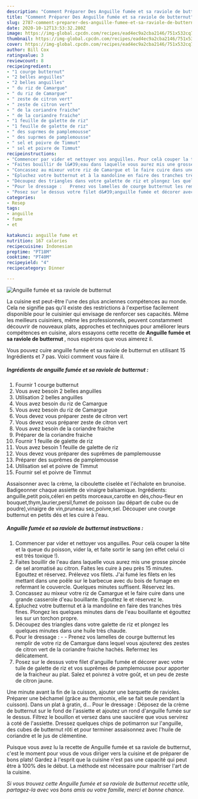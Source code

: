 ```yaml
---
description: "Comment Préparer Des Anguille fumée et sa raviole de butternut"
title: "Comment Préparer Des Anguille fumée et sa raviole de butternut"
slug: 2787-comment-preparer-des-anguille-fumee-et-sa-raviole-de-butternut
date: 2020-10-12T13:53:32.280Z
image: https://img-global.cpcdn.com/recipes/ead4ec9a2cba2146/751x532cq70/anguille-fumee-et-sa-raviole-de-butternut-photo-principale-de-la-recette.jpg
thumbnail: https://img-global.cpcdn.com/recipes/ead4ec9a2cba2146/751x532cq70/anguille-fumee-et-sa-raviole-de-butternut-photo-principale-de-la-recette.jpg
cover: https://img-global.cpcdn.com/recipes/ead4ec9a2cba2146/751x532cq70/anguille-fumee-et-sa-raviole-de-butternut-photo-principale-de-la-recette.jpg
author: Bill Cox
ratingvalue: 3
reviewcount: 8
recipeingredient:
- "1 courge butternut"
- "2 belles anguilles"
- "2 belles anguilles"
- " du riz de Camargue"
- " du riz de Camargue"
- " zeste de citron vert"
- " zeste de citron vert"
- " de la coriandre fraiche"
- " de la coriandre fraiche"
- "1 feuille de galette de riz"
- "1 feuille de galette de riz"
- " des suprmes de pamplemousse"
- " des suprmes de pamplemousse"
- " sel et poivre de Timmut"
- " sel et poivre de Timmut"
recipeinstructions:
- "Commencer par vider et nettoyer vos anguilles. Pour celà couper la tête et la queue du poisson, vider la, et faite sortir le sang (en effet celui ci est très toxique !)."
- "Faites bouillir de l&#39;eau dans laquelle vous aurez mis une grosse pincée de sel aromatisé au citron. Faites les cuire à peu près 15 minutes. Egouttez et réservez. Prélevez vos filets. J&#39;ai fumé les filets en les mettant dans une poêle sur le barbecue avec du bois de fumage en refermant le couvercle. Quelques minutes suffisent. Réservez les."
- "Concassez au mixeur votre riz de Camargue et le faire cuire dans une grande casserole d&#39;eau bouillante. Egouttez le et réservez le."
- "Epluchez votre butternut et à la mandoline en faire des tranches très fines. Plongez les quelques minutes dans de l&#39;eau bouillante et égouttez les sur un torchon propre."
- "Découpez des triangles dans votre galette de riz et plongez les quelques minutes dans une huile très chaude."
- "Pour le dressage :   Prenez vos lamelles de courge butternut les remplir de votre riz de Camargue dans lequel vous ajouterez des zestes de citron vert de la coriandre fraiche hachés. Refermez les délicatement."
- "Posez sur le dessus votre filet d&#39;anguille fumée et décorer avec votre tuile de galette de riz et vos suprêmes de pamplemousse pour apporter de la fraicheur au plat. Salez et poivrez à votre goût, et un peu de zeste de citron jaune."
categories:
- Resep
tags:
- anguille
- fume
- et

katakunci: anguille fume et 
nutrition: 167 calories
recipecuisine: Indonesian
preptime: "PT18M"
cooktime: "PT40M"
recipeyield: "4"
recipecategory: Dinner

---
```



![Anguille fumée et sa raviole de butternut](https://img-global.cpcdn.com/recipes/ead4ec9a2cba2146/751x532cq70/anguille-fumee-et-sa-raviole-de-butternut-photo-principale-de-la-recette.jpg)

La cuisine est peut-être l'une des plus anciennes compétences au monde. Cela ne signifie pas qu'il existe des restrictions à l'expertise facilement disponible pour le cuisinier qui envisage de renforcer ses capacités. Même les meilleurs cuisiniers, même les professionnels, peuvent constamment découvrir de nouveaux plats, approches et techniques pour améliorer leurs compétences en cuisine, alors essayons cette recette de <strong> Anguille fumée et sa raviole de butternut </strong>, nous espérons que vous aimerez il.

<!--inarticleads1-->

Vous pouvez cuire anguille fumée et sa raviole de butternut en utilisant 15 Ingrédients et 7 pas. Voici comment vous faire il.

##### Ingrédients de anguille fumée et sa raviole de butternut :

1. Fournir 1 courge butternut
1. Vous avez besoin 2 belles anguilles
1. Utilisation 2 belles anguilles
1. Vous avez besoin  du riz de Camargue
1. Vous avez besoin  du riz de Camargue
1. Vous devez vous préparer  zeste de citron vert
1. Vous devez vous préparer  zeste de citron vert
1. Vous avez besoin  de la coriandre fraiche
1. Préparer  de la coriandre fraiche
1. Fournir 1 feuille de galette de riz
1. Vous avez besoin 1 feuille de galette de riz
1. Vous devez vous préparer  des suprêmes de pamplemousse
1. Préparer  des suprêmes de pamplemousse
1. Utilisation  sel et poivre de Timmut
1. Fournir  sel et poivre de Timmut


Assaisonner avec la crème, la ciboulette ciselée et l&#39;échalote en brunoise. Badigeonner chaque assiette de vinaigre balsamique. Ingrédients: anguille,petit pois,céleri en petits morceaux,carotte en dés,chou-fleur en bouquet,thym,laurier,persil,fumet de poisson (au départ de cube ou de poudre),vinaigre de vin,pruneau sec,poivre,sel. Découper une courge butternut en petits dés et les cuire à l&#39;eau. 

<!--inarticleads2-->

##### Anguille fumée et sa raviole de butternut instructions :

1. Commencer par vider et nettoyer vos anguilles. Pour celà couper la tête et la queue du poisson, vider la, et faite sortir le sang (en effet celui ci est très toxique !).
1. Faites bouillir de l&#39;eau dans laquelle vous aurez mis une grosse pincée de sel aromatisé au citron. Faites les cuire à peu près 15 minutes. Egouttez et réservez. Prélevez vos filets. J&#39;ai fumé les filets en les mettant dans une poêle sur le barbecue avec du bois de fumage en refermant le couvercle. Quelques minutes suffisent. Réservez les.
1. Concassez au mixeur votre riz de Camargue et le faire cuire dans une grande casserole d&#39;eau bouillante. Egouttez le et réservez le.
1. Epluchez votre butternut et à la mandoline en faire des tranches très fines. Plongez les quelques minutes dans de l&#39;eau bouillante et égouttez les sur un torchon propre.
1. Découpez des triangles dans votre galette de riz et plongez les quelques minutes dans une huile très chaude.
1. Pour le dressage :  -  - Prenez vos lamelles de courge butternut les remplir de votre riz de Camargue dans lequel vous ajouterez des zestes de citron vert de la coriandre fraiche hachés. Refermez les délicatement.
1. Posez sur le dessus votre filet d&#39;anguille fumée et décorer avec votre tuile de galette de riz et vos suprêmes de pamplemousse pour apporter de la fraicheur au plat. Salez et poivrez à votre goût, et un peu de zeste de citron jaune.


Une minute avant la fin de la cuisson, ajouter une barquette de ravioles. Préparer une béchamel (grâce au thermomix, elle se fait seule pendant la cuisson). Dans un plat à gratin, d… Pour le dressage : Déposez de la crème de butternut sur le fond de l&#39;assiette et ajoutez un rond d&#39;anguille fumée sur le dessus. Filtrez le bouillon et versez dans une saucière que vous servirez à coté de l&#39;assiette. Dressez quelques chips de potimarron sur l&#39;anguille, des cubes de butternut rôti et pour terminer assaisonnez avec l&#39;huile de coriandre et le jus de clémentine. 

<!--inarticleads1-->

<p>
Puisque vous avez lu la recette de Anguille fumée et sa raviole de butternut, c'est le moment pour vous de vous diriger vers la cuisine et de préparer de bons plats! Gardez à l'esprit que la cuisine n'est pas une capacité qui peut être à 100% dès le début. La méthode est nécessaire pour maîtriser l'art de la cuisine.
</p>

<p>
<i>Si vous trouvez cette Anguille fumée et sa raviole de butternut recette utile, partagez-la avec vos bons amis ou votre famille, merci et bonne chance.</i>
</p>
